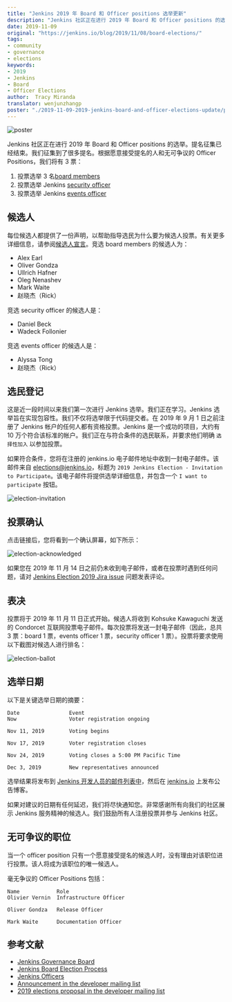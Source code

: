 ```yaml
---
title: "Jenkins 2019 年 Board 和 Officer positions 选举更新"
description: "Jenkins 社区正在进行 2019 年 Board 和 Officer positions 的选举活动，我们诚恳的邀请您参加并且投出您宝贵的一票。"
date: 2019-11-09
original: "https://jenkins.io/blog/2019/11/08/board-elections/"
tags:
- community
- governance
- elections
keywords:
- 2019
- Jenkins
- Board
- Officer Elections
author:  Tracy Miranda
translator: wenjunzhangp
poster: "./2019-11-09-2019-jenkins-board-and-officer-elections-update/poster.jpg"
---
```


![poster](poster.jpg)

Jenkins 社区正在进行 2019 年 Board 和 Officer positions 的选举。提名征集已经结束。我们征集到了很多提名。根据愿意接受提名的人和无可争议的 Officer Positions，我们将有 3 票：

1. 投票选举 3 名[board members](https://jenkins.io/project/governance/#governance-board)
2. 投票选举 Jenkins [security officer](https://jenkins.io/project/board/#security)
3. 投票选举 Jenkins [events officer](https://jenkins.io/project/board/#events)

## 候选人

每位候选人都提供了一份声明，以帮助指导选民为什么要为候选人投票。有关更多详细信息，请参阅[候选人宣言](https://docs.google.com/document/d/15rJYkBjWLGZTL87xeJ4P2Y1LNn7C0EBb0wkDVUSfLmQ/edit#)。竞选 board members 的候选人为：

* Alex Earl
* Oliver Gondza
* Ullrich Hafner
* Oleg Nenashev
* Mark Waite
* 赵晓杰（Rick）

竞选 security officer 的候选人是：

* Daniel Beck
* Wadeck Follonier

竞选 events officer 的候选人是：

* Alyssa Tong
* 赵晓杰（Rick）

## 选民登记

这是近一段时间以来我们第一次进行 Jenkins 选举。我们正在学习。Jenkins 选举旨在实现包容性。我们不仅将选举限于代码提交者。在 2019 年 9 月 1 日之前注册了 Jenkins 帐户的任何人都有资格投票。Jenkins 是一个成功的项目，大约有 10 万个符合该标准的帐户。我们正在与符合条件的选民联系，并要求他们明确 `选择性加入` 以参加投票。

如果符合条件，您将在注册的 jenkins.io 电子邮件地址中收到一封电子邮件。该邮件来自 elections@jenkins.io，标题为 `2019 Jenkins Election - Invitation to Participate`。该电子邮件将提供选举详细信息，并包含一个 `I want to participate` 按钮。

![election-invitation](election-invitation.png)

## 投票确认

点击链接后，您将看到一个确认屏幕，如下所示：

![election-acknowledged](election-acknowledged.png)

如果您在 2019 年 11 月 14 日之前仍未收到电子邮件，或者在投票时遇到任何问题，请对 [Jenkins Election 2019 Jira issue](https://issues.jenkins-ci.org/browse/INFRA-2319) 问题发表评论。

## 表决

投票将于 2019 年 11 月 11 日正式开始。候选人将收到 Kohsuke Kawaguchi 发送的 Condorcet 互联网投票电子邮件。每次投票将发送一封电子邮件（因此，总共 3 票：board 1 票，events officer 1 票，security officer 1 票）。投票将要求使用以下截图对候选人进行排名：

![election-ballot](election-ballot.png)

## 选举日期

以下是关键选举日期的摘要：

```
Date	            Event
Now                 Voter registration ongoing

Nov 11, 2019        Voting begins

Nov 17, 2019        Voter registration closes

Nov 24, 2019        Voting closes a 5:00 PM Pacific Time

Dec 3, 2019         New representatives announced
```

选举结果将发布到 [Jenkins 开发人员的邮件列表中](https://groups.google.com/forum/#!forum/jenkinsci-dev)，然后在 [jenkins.io](https://jenkins.io/node/) 上发布公告博客。

如果对建议的日期有任何延迟，我们将尽快通知您。非常感谢所有向我们的社区展示 Jenkins 服务精神的候选人。我们鼓励所有人注册投票并参与 Jenkins 社区。

## 无可争议的职位

当一个 officer position 只有一个愿意接受提名的候选人时，没有理由对该职位进行投票。该人将成为该职位的唯一候选人。

毫无争议的 Officer Positions 包括：

```
Name	        Role
Olivier Vernin  Infrastructure Officer

Oliver Gondza   Release Officer

Mark Waite      Documentation Officer
```

## 参考文献

* [Jenkins Governance Board](https://jenkins.io/project/board)
* [Jenkins Board Election Process](https://jenkins.io/project/board-election-process/)
* [Jenkins Officers](https://jenkins.io/project/team-leads/)
* [Announcement in the developer mailing list](https://groups.google.com/forum/#!msg/jenkinsci-dev/v8kmEQMT0ts/l8yQ43WNAwAJ)
* [2019 elections proposal in the developer mailing list](https://groups.google.com/forum/#!msg/jenkinsci-dev/vKi9JpxTQxY/4O4lmqfdAgAJ)